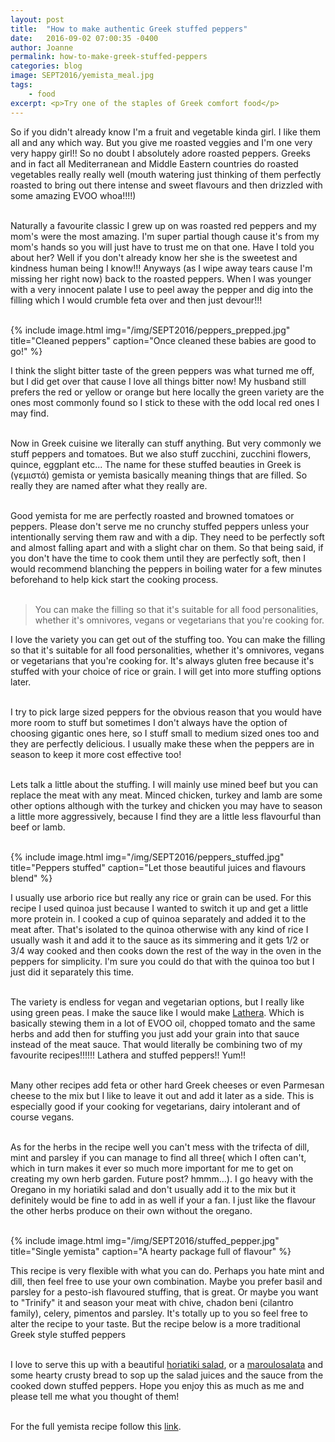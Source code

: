 ```yaml
---
layout: post
title:  "How to make authentic Greek stuffed peppers"
date:   2016-09-02 07:00:35 -0400
author: Joanne
permalink: how-to-make-greek-stuffed-peppers
categories: blog
image: SEPT2016/yemista_meal.jpg
tags:
    - food
excerpt: <p>Try one of the staples of Greek comfort food</p>
---
```


So if you didn't already know I'm a fruit and vegetable kinda girl. I like them all and any which way. But you give me roasted veggies and I'm one very very happy girl!! So no doubt I absolutely adore roasted peppers. Greeks and in fact all Mediterranean and Middle Eastern countries do roasted vegetables really really well (mouth watering just thinking of them perfectly roasted to bring out there intense and sweet flavours and then drizzled with some amazing EVOO whoa!!!!)
<br><br>

Naturally a favourite classic I grew up on was roasted red peppers and my mom's were the most amazing.  I'm super partial though cause it's from my mom's hands so you will just have to trust me on that one. Have I told you about her? Well if you don't already know her she is the sweetest and kindness human being I know!!! Anyways (as I wipe away tears cause I'm missing her right now) back to the roasted peppers. When I was younger with a very innocent palate I use to peel away the pepper and dig into the filling which I would crumble feta over and then just devour!!!
<br><br>

{% include image.html
            img="/img/SEPT2016/peppers_prepped.jpg"
            title="Cleaned peppers"
            caption="Once cleaned these babies are good to go!" %}

I think the slight bitter taste of the green peppers was what turned me off, but I did get over that cause I love all things bitter now! My husband still prefers the red or yellow or orange but here locally the green variety are the ones most commonly found so I stick to these with the odd local red ones I may find.  
<br>

Now in Greek cuisine we literally can stuff anything. But very commonly we stuff peppers and tomatoes. But we also stuff zucchini, zucchini flowers, quince, eggplant etc... The name for these stuffed beauties in Greek is (γεμιστά) gemista or yemista basically meaning things that are filled. So really they are named after what they really are.
<br><br>

Good yemista for me are perfectly roasted and browned tomatoes or peppers. Please don't serve me no crunchy stuffed peppers unless your intentionally serving them raw and with a dip.  They need to be perfectly soft and almost falling apart and with a slight char on them. So that being said, if you don't have the time to cook them until they are perfectly soft, then I would recommend blanching the peppers in boiling water for a few minutes beforehand to help kick start the cooking process.  
<br>

> You can make the filling so that it's suitable for all food personalities, whether it's omnivores, vegans or vegetarians that you're cooking for.

I love the variety you can get out of the stuffing too. You can make the filling so that it's suitable for all food personalities, whether it's omnivores, vegans or vegetarians that you're cooking for.  It's always gluten free because it's stuffed with your choice of rice or grain.
I will get into more stuffing options later.
<br><br>

I try to pick large sized peppers for the obvious reason that you would have more room to stuff but sometimes I don't always have the option of choosing gigantic ones here, so I stuff small to medium sized ones too and they are perfectly delicious. I usually make these when the peppers are in season to keep it more cost effective too!
<br><br>

Lets talk a little about the stuffing. I will mainly use mined beef but you can replace the meat with any meat. Minced chicken, turkey and lamb are some other options although with the turkey and chicken you may have to season a little more aggressively, because I find they are a little less flavourful than beef or lamb.  
<br>

{% include image.html
            img="/img/SEPT2016/peppers_stuffed.jpg"
            title="Peppers stuffed"
            caption="Let those beautiful juices and flavours blend" %}

I usually use arborio rice but really any rice or grain can be used.  For this recipe I used quinoa just because I wanted to switch it up and get a little more protein in. I cooked a cup of quinoa separately and added it to the meat after.  That's isolated to the quinoa otherwise with any kind of rice I usually wash it and add it to the sauce as its simmering and it gets 1/2 or 3/4 way cooked and then cooks down the rest of the way in the oven in the peppers for simplicity. I'm sure you could do that with the quinoa too but I just did it separately this time.  
<br>

The variety is endless for vegan and vegetarian options, but I really like using green peas.  I make the sauce like I would make [Lathera](http://oliveandmango.com/lathera). Which is basically stewing them in a lot of EVOO oil, chopped tomato and the same herbs and add then for stuffing you just  add your grain into that sauce instead of the meat sauce.  That would literally be combining two of my favourite recipes!!!!!! Lathera and stuffed peppers!! Yum!!
<br><br>

Many other recipes add feta or other hard Greek cheeses or even Parmesan cheese to the mix but I like to leave it out and add it later as a side. This is  especially good if your cooking for vegetarians, dairy intolerant and of course vegans.
<br><br>

As for the herbs in the recipe well you can't mess with the trifecta of dill, mint and parsley if you can manage to find all three( which I often can't, which in turn makes it ever so much more important for me to get on creating my own herb garden. Future post? hmmm...).  I go heavy with the Oregano in my horiatiki salad and don't usually add it to the mix but it definitely would be fine to add in as well if your a fan. I just like the flavour the other herbs produce on their own without the oregano.
<br><br>

{% include image.html
            img="/img/SEPT2016/stuffed_pepper.jpg"
            title="Single yemista"
            caption="A hearty package full of flavour" %}

This recipe is very flexible with what you can do.  Perhaps you hate mint and dill, then feel free to use your own combination. Maybe you prefer basil and parsley for a pesto-ish flavoured stuffing, that is great.  Or maybe you want to "Trinify" it and season your meat with chive, chadon beni (cilantro family), celery, pimentos and parsley. It's totally up to you so feel free to alter the recipe to your taste. But the recipe below is a more traditional Greek style stuffed peppers
<br><br>

I love to serve this up with a beautiful [horiatiki salad](http://oliveandmango.com/village-salad), or a [maroulosalata](http://oliveandmango.com/maroulosalata) and some hearty crusty bread to sop up the salad juices and the sauce from the cooked down stuffed peppers. Hope you enjoy this as much as me and please tell me what you thought of them!
<br><br>

For the full yemista recipe follow this [link](http://oliveandmango.com/yemsita).
